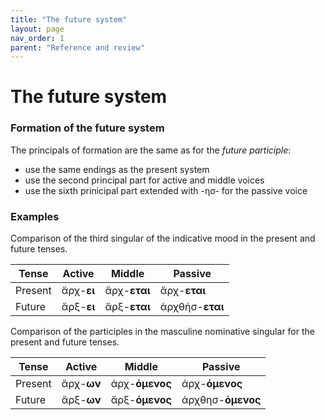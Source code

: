 ```yaml
---
title: "The future system"
layout: page
nav_order: 1
parent: "Reference and review"
---
```



# The future system

### Formation of the future system

The principals of formation are the same as for the *future participle*:

- use the same endings as the present system
- use the second principal part for active and middle voices
- use the sixth prinicipal part extended with -ησ- for the passive voice

### Examples 

Comparison of the third singular of the indicative mood in the present and future tenses.

| Tense | Active | Middle | Passive | 
| --- | --- | --- | --- |
| Present | ἄρχ-**ει** | ἄρχ-**εται** | ἄρχ-**εται** |
| Future | ἄρξ-**ει** | ἄρξ-**εται** | ἀρχθήσ-**εται** | 



Comparison of the participles in the masculine nominative singular for the present and future tenses.


| Tense | Active | Middle | Passive | 
| --- | --- | --- | --- |
| Present | ἄρχ-**ων** | ἀρχ-**όμενος** | ἀρχ-**όμενος**|
| Future | ἄρξ-**ων** | ἄρξ-**όμενος** | ἀρχθησ-**όμενος** | 
